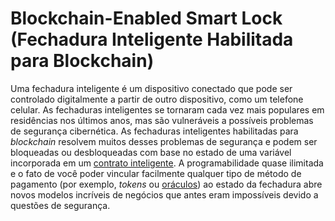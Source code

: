# Blockchain-Enabled Smart Lock (Fechadura Inteligente Habilitada para Blockchain)

Uma fechadura inteligente é um dispositivo conectado que pode ser controlado digitalmente a partir de outro dispositivo, como um telefone celular. As fechaduras inteligentes se tornaram cada vez mais populares em residências nos últimos anos, mas são vulneráveis a possíveis problemas de segurança cibernética. As fechaduras inteligentes habilitadas para _blockchain_ resolvem muitos desses problemas de segurança e podem ser bloqueadas ou desbloqueadas com base no estado de uma variável incorporada em um [contrato inteligente](Contrato%20Inteligente.md). A programabilidade quase ilimitada e o fato de você poder vincular facilmente qualquer tipo de método de pagamento (por exemplo, _tokens_ ou [oráculos](Or%C3%A1culos.md)) ao estado da fechadura abre novos modelos incríveis de negócios que antes eram impossíveis devido a questões de segurança.
